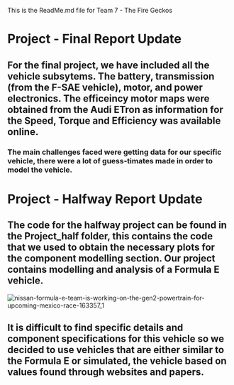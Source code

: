 This is the ReadMe.md file for Team 7 - The Fire Geckos

# Project - Final Report Update 

## For the final project, we have included all the vehicle subsytems. The battery, transmission (from the F-SAE vehicle), motor, and power electronics. The efficeincy motor maps were obtained from the Audi ETron as information for the Speed, Torque and Efficiency was available online.    

### The main challenges faced were getting data for our specific vehicle, there were a lot of guess-timates made in order to model the vehicle. 

# Project - Halfway Report Update 

## The code for the halfway project can be found in the Project_half folder, this contains the code that we used to obtain the necessary plots for the component modelling section. Our project contains modelling and analysis of a Formula E vehicle.  

![nissan-formula-e-team-is-working-on-the-gen2-powertrain-for-upcoming-mexico-race-163357_1](https://user-images.githubusercontent.com/60675406/156403926-4bd4a0a6-a958-4376-a813-c689fe099a47.jpg)

## It is difficult to find specific details and component specifications for this vehicle so we decided to use vehicles that are either similar to the Formula E or simulated, the vehicle based on values found through websites and papers. 




